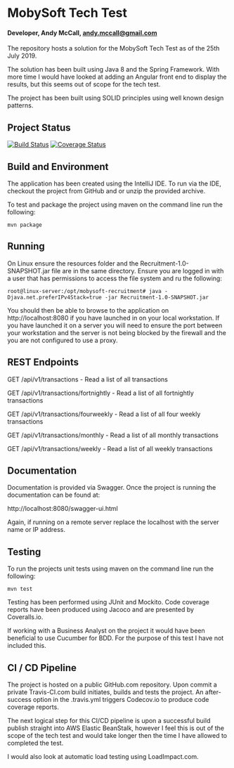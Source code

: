 # MobySoft Tech Test
#### Developer, Andy McCall, andy.mccall@gmail.com

The repository hosts a solution for the MobySoft Tech Test as of the 25th July 2019.

The solution has been built using Java 8 and the Spring Framework. With more time I would have looked at adding an Angular front end to display the results, but this seems out of scope for the tech test.

The project has been built using SOLID principles using well known design patterns.

## Project Status

[![Build Status](https://travis-ci.org/andymccall/mobysoft-recruitment.svg?branch=master)](https://travis-ci.org/andymccall/mobysoft-recruitment) [![Coverage Status](https://coveralls.io/repos/github/andymccall/mobysoft-recruitment/badge.svg?branch=master)](https://coveralls.io/github/andymccall/mobysoft-recruitment?branch=master)

## Build and Environment

The application has been created using the IntelliJ IDE.  To run via the IDE, checkout the project from GitHub and or unzip the provided archive.

To test and package the project using maven on the command line run the following:

    mvn package

## Running

On Linux ensure the resources folder and the Recruitment-1.0-SNAPSHOT.jar file are in the same directory.  Ensure you are logged in with a user that has permissions to access the file system and ru the following:

    root@linux-server:/opt/mobysoft-recruitment# java -Djava.net.preferIPv4Stack=true -jar Recruitment-1.0-SNAPSHOT.jar

You should then be able to browse to the application on http://localhost:8080 if you have launched in on your local workstation.  If you have launched it on a server you will need to ensure the port between your workstation and the server is not being blocked by the firewall and the you are not configured to use a proxy.

## REST Endpoints

GET /api/v1/transactions
    - Read a list of all transactions

GET /api/v1/transactions/fortnightly
    - Read a list of all fortnightly transactions

GET /api/v1/transactions/fourweekly
    - Read a list of all four weekly transactions

GET /api/v1/transactions/monthly
    - Read a list of all monthly transactions

GET /api/v1/transactions/weekly
    - Read a list of all weekly transactions

## Documentation

Documentation is provided via Swagger.  Once the project is running the documentation can be found at:

http://localhost:8080/swagger-ui.html

Again, if running on a remote server replace the localhost with the server name or IP address.

## Testing

To run the projects unit tests using maven on the command line run the following:

    mvn test

Testing has been performed using JUnit and Mockito.  Code coverage reports have been produced using Jacoco and are presented by Coveralls.io.

If working with a Business Analyst on the project it would have been beneficial to use Cucumber for BDD.  For the purpose of this test I have not included this.

## CI / CD Pipeline

The project is hosted on a public GitHub.com repository.  Upon commit a private Travis-CI.com build initiates, builds and tests the project.  An after-success option in the .travis.yml triggers Codecov.io to produce code coverage reports.

The next logical step for this CI/CD pipeline is upon a successful build publish straight into AWS Elastic BeanStalk, however I feel this is out of the scope of the tech test and would take longer then the time I have allowed to completed the test.

I would also look at automatic load testing using LoadImpact.com.
